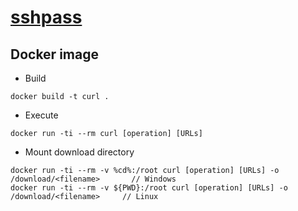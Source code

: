# [sshpass](https://linux.die.net/man/1/sshpass)

## Docker image

+ Build

```
docker build -t curl .
```

+ Execute

```
docker run -ti --rm curl [operation] [URLs]
```

+ Mount download directory

```
docker run -ti --rm -v %cd%:/root curl [operation] [URLs] -o /download/<filename>       // Windows
docker run -ti --rm -v ${PWD}:/root curl [operation] [URLs] -o /download/<filename>     // Linux
```
